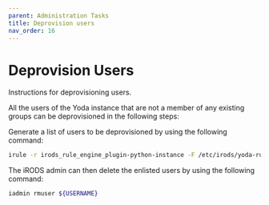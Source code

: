 ```yaml
---
parent: Administration Tasks
title: Deprovision users
nav_order: 16
---
```

# Deprovision Users
Instructions for deprovisioning users.

All the users of the Yoda instance that are not a member of any existing groups can be deprovisioned in the following steps:

Generate a list of users to be deprovisioned by using the following command:
```bash
irule -r irods_rule_engine_plugin-python-instance -F /etc/irods/yoda-ruleset/tools/deprovision-users.r
```
The iRODS admin can then delete the enlisted users by using the following command:
```bash
iadmin rmuser ${USERNAME}
```
